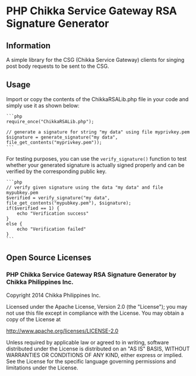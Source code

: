 # PHP Chikka Service Gateway RSA Signature Generator

## Information

A simple library for the CSG (Chikka Service Gateway) clients for singing post
body requests to be sent to the CSG.

## Usage

Import or copy the contents of the ChikkaRSALib.php file in your code and
simply use it as shown below:

    ```php
    require_once("ChikkaRSALib.php");

    // generate a signature for string "my data" using file myprivkey.pem
    $signature = generate_signature("my data", file_get_contents("myprivkey.pem"));
    ```

For testing purposes, you can use the `verify_signature()` function to test whether
your generated signature is actually signed properly and can be verified by the
corresponding public key.

    ```php
    // verify given signature using the data "my data" and file mypubkey.pem
    $verified = verify_signature("my data", file_get_contents("mypubkey.pem"), $signature);
    if($verified == 1) {
        echo "Verification success"
    }
    else {
        echo "Verification failed"
    }
    ```

## Open Source Licenses

### PHP Chikka Service Gateway RSA Signature Generator by Chikka Philippines Inc.

Copyright 2014 Chikka Philippines Inc.

Licensed under the Apache License, Version 2.0 (the "License");
you may not use this file except in compliance with the License.
You may obtain a copy of the License at

http://www.apache.org/licenses/LICENSE-2.0

Unless required by applicable law or agreed to in writing, software
distributed under the License is distributed on an "AS IS" BASIS,
WITHOUT WARRANTIES OR CONDITIONS OF ANY KIND, either express or implied.
See the License for the specific language governing permissions and
limitations under the License.

